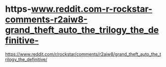 # https-www.reddit.com-r-rockstar-comments-r2aiw8-grand_theft_auto_the_trilogy_the_definitive-
https://www.reddit.com/r/rockstar/comments/r2aiw8/grand_theft_auto_the_trilogy_the_definitive/
